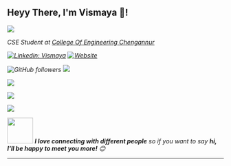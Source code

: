 <h2>Heyy There, I'm Vismaya 👋! </h2>
<img align='middle' src="https://media.tenor.com/odJWfiDo3ZkAAAAC/working-busy.gif">
<p><em>CSE Student at <a href="https://ceconline.edu/">College Of Engineering Chengannur</a>

<!--[![Twitter Follow](https://img.shields.io/twitter/follow/akkupy?label=Follow)](https://twitter.com/intent/follow?screen_name=akkupy)-->
[![Linkedin: Vismaya](https://img.shields.io/badge/-Vismaya-blue?style=flat-square&logo=Linkedin&logoColor=white&link=https://www.linkedin.com/in/Vismaya/)](https://www.linkedin.com/in/vismaya-prasad-48321b201)
[![Website](https://img.shields.io/badge/Website-46a2f1.svg?&style=flat-square&logo=Google-Chrome&logoColor=white&link=https://vizmaya.tech/)](https://vizmaya.tech)

![GitHub followers](https://img.shields.io/github/followers/vismaya2002?label=Follow&style=social)
![](https://komarev.com/ghpvc/?username=vismaya2002&color=blue)


<!--👇 Hit in your console or terminal to connect with me.

```bash
npx akkupy
```
**👆 This command line tool can be found at [npx akkupy](https://github.com/akkupy/npx_card)**

### <img src="https://media.giphy.com/media/VgCDAzcKvsR6OM0uWg/giphy.gif" width="50"> A little more about me...  

```python
akash = {
    pronouns: "He" | "Him",
    code: [ "Python","C","Java","C++",],
    askMeAbout: ["Cyber Security", "Web Dev", "Tech", "Networking", "Android"],
    technologies: {
        backEnd: {
            python: ["Django","Flask"]
        },
        frontEnd: {
            css: ["Css3"],
            html: ["Html5"]
        },
        linux: {
           debian: ["Bash Scripting"] 
        },
        devOps: ["AWS", "Docker🐳", "Nginx"],
        databases: ["MySql"],
        misc: ["Firebase"]
    },
    currentFocus: "Django",
    funFact: "There are two ways to write error-free programs; only the third one works"
}
```-->
[![](https://github-readme-streak-stats.herokuapp.com?user=vismaya2002&theme=dark&date_format=j%20M%5B%20Y%5D&currStreakLabel=CCD0DD&ring=C62A2A&dates=DDDDDD)](https://git.io/streak-stats)

![](https://github-readme-stats-sigma-five.vercel.app/api?username=vismaya2002&show_icons=true&theme=dark)

<img align="centre" src="https://github-readme-stats-sigma-five.vercel.app/api/top-langs/?username=vismaya2002&layout=compact&theme=dark&hide_border=true" />

<img src="https://media.giphy.com/media/LnQjpWaON8nhr21vNW/giphy.gif" width="60"> <em><b>I love connecting with different people</b> so if you want to say <b>hi, I'll be happy to meet you more!</b> 😊</em>

---
    
    




